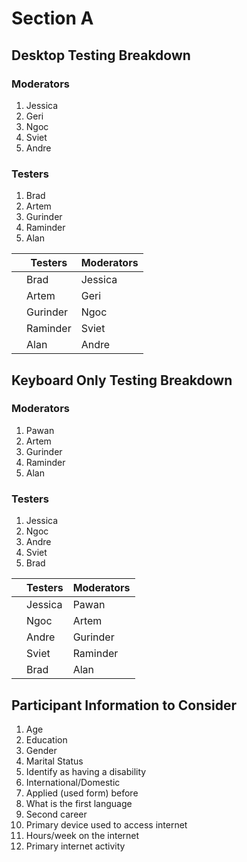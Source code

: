 # Section A

## Desktop Testing Breakdown
### Moderators
1. Jessica
2. Geri
3. Ngoc
4. Sviet
5. Andre

### Testers
1. Brad
2. Artem
3. Gurinder
4. Raminder
5. Alan

|   |Testers   |Moderators
|---|---|---
|   |Brad|Jessica
|   |Artem|Geri
|   |Gurinder|Ngoc
|   |Raminder|Sviet
|   |Alan|Andre

## Keyboard Only Testing Breakdown
### Moderators
1. Pawan
2. Artem
3. Gurinder
4. Raminder
5. Alan

### Testers
1. Jessica
2. Ngoc
3. Andre
4. Sviet
5. Brad

|   |Testers   |Moderators
|---|---|---
|   |Jessica|Pawan
|   |Ngoc|Artem
|   |Andre|Gurinder
|   |Sviet|Raminder
|   |Brad|Alan

## Participant Information to Consider
1. Age
2. Education
3. Gender
4. Marital Status
5. Identify as having a disability
6. International/Domestic 
7. Applied (used form) before
8. What is the first language
9. Second career
10. Primary device used to access internet
11. Hours/week on the internet
12. Primary internet activity

